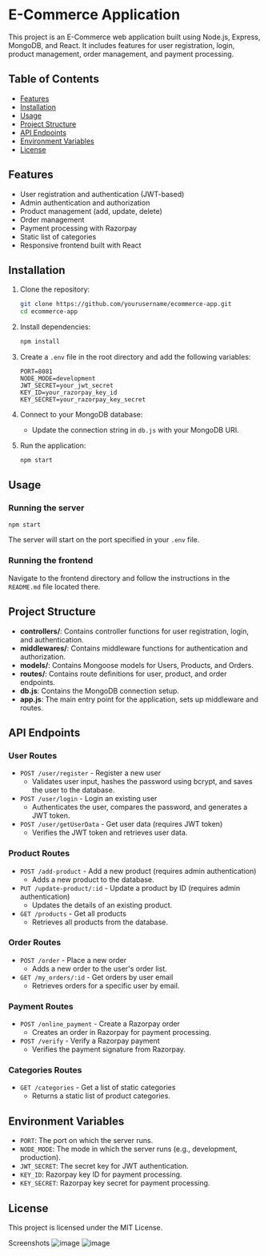 

# E-Commerce Application

This project is an E-Commerce web application built using Node.js, Express, MongoDB, and React. It includes features for user registration, login, product management, order management, and payment processing.

## Table of Contents

- [Features](#features)
- [Installation](#installation)
- [Usage](#usage)
- [Project Structure](#project-structure)
- [API Endpoints](#api-endpoints)
- [Environment Variables](#environment-variables)
- [License](#license)

## Features

- User registration and authentication (JWT-based)
- Admin authentication and authorization
- Product management (add, update, delete)
- Order management
- Payment processing with Razorpay
- Static list of categories
- Responsive frontend built with React

## Installation

1. Clone the repository:
   ```bash
   git clone https://github.com/yourusername/ecommerce-app.git
   cd ecommerce-app
   ```

2. Install dependencies:
   ```bash
   npm install
   ```

3. Create a `.env` file in the root directory and add the following variables:
   ```plaintext
   PORT=8081
   NODE_MODE=development
   JWT_SECRET=your_jwt_secret
   KEY_ID=your_razorpay_key_id
   KEY_SECRET=your_razorpay_key_secret
   ```

4. Connect to your MongoDB database:
   - Update the connection string in `db.js` with your MongoDB URI.

5. Run the application:
   ```bash
   npm start
   ```

## Usage

### Running the server

```bash
npm start
```

The server will start on the port specified in your `.env` file.

### Running the frontend

Navigate to the frontend directory and follow the instructions in the `README.md` file located there.

## Project Structure

- **controllers/**: Contains controller functions for user registration, login, and authentication.
- **middlewares/**: Contains middleware functions for authentication and authorization.
- **models/**: Contains Mongoose models for Users, Products, and Orders.
- **routes/**: Contains route definitions for user, product, and order endpoints.
- **db.js**: Contains the MongoDB connection setup.
- **app.js**: The main entry point for the application, sets up middleware and routes.

## API Endpoints

### User Routes

- `POST /user/register` - Register a new user
  - Validates user input, hashes the password using bcrypt, and saves the user to the database.
- `POST /user/login` - Login an existing user
  - Authenticates the user, compares the password, and generates a JWT token.
- `POST /user/getUserData` - Get user data (requires JWT token)
  - Verifies the JWT token and retrieves user data.

### Product Routes

- `POST /add-product` - Add a new product (requires admin authentication)
  - Adds a new product to the database.
- `PUT /update-product/:id` - Update a product by ID (requires admin authentication)
  - Updates the details of an existing product.
- `GET /products` - Get all products
  - Retrieves all products from the database.

### Order Routes

- `POST /order` - Place a new order
  - Adds a new order to the user's order list.
- `GET /my_orders/:id` - Get orders by user email
  - Retrieves orders for a specific user by email.

### Payment Routes

- `POST /online_payment` - Create a Razorpay order
  - Creates an order in Razorpay for payment processing.
- `POST /verify` - Verify a Razorpay payment
  - Verifies the payment signature from Razorpay.

### Categories Routes

- `GET /categories` - Get a list of static categories
  - Returns a static list of product categories.

## Environment Variables

- `PORT`: The port on which the server runs.
- `NODE_MODE`: The mode in which the server runs (e.g., development, production).
- `JWT_SECRET`: The secret key for JWT authentication.
- `KEY_ID`: Razorpay key ID for payment processing.
- `KEY_SECRET`: Razorpay key secret for payment processing.

## License

This project is licensed under the MIT License.

Screenshots
![image](https://github.com/user-attachments/assets/b3db823e-29bc-4dcf-814e-9a9117622eb3)
![image](https://github.com/user-attachments/assets/cbbe7b17-330d-4fb8-bc30-455de16d3350)


